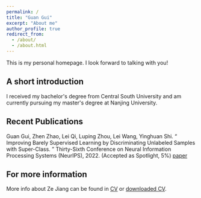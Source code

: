 ```yaml
---
permalink: /
title: "Guan Gui"
excerpt: "About me"
author_profile: true
redirect_from: 
  - /about/
  - /about.html
---
```


This is my personal homepage. I look forward to talking with you!

## A short introduction
I received my bachelor's degree from Central South University and am currently pursuing my master's degree at Nanjing University. 

## Recent Publications
Guan Gui, Zhen Zhao, Lei Qi, Luping Zhou, Lei Wang, Yinghuan Shi. “ Improving Barely Supervised Learning by Discriminating Unlabeled Samples with Super-Class. ” Thirty-Sixth Conference on Neural Information Processing Systems (NeurIPS), 2022. (Accepted as Spotlight, 5%) [paper](https://openreview.net/forum?id=Nlsr4DepNt)

## For more information
More info about Ze Jiang can be found in [CV](https://zejiang-unsw.github.io/cv/) or [downloaded CV](http://zejiang-unsw.github.io/files/CV_ZeJIANG.pdf).
